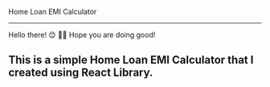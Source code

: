 Home Loan EMI Calculator
<hr >
Hello there! 😊 👋🏻 
Hope you are doing good!


## This is a simple Home Loan EMI Calculator that I created using React Library.






